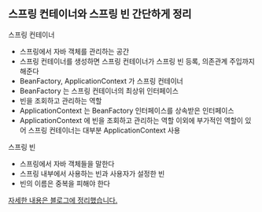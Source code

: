 ## 스프링 컨테이너와 스프링 빈 간단하게 정리

스프링 컨테이너

- 스프링에서 자바 객체를 관리하는 공간
- 스프링 컨테이너를 생성하면 스프링 컨테이너가 스프링 빈 등록, 의존관계 주입까지 해준다
- BeanFactory, ApplicationContext 가 스프링 컨테이너
- BeanFactory 는 스프링 컨테이너의 최상위 인터페이스
- 빈을 조회하고 관리하는 역할
- ApplicationContext 는 BeanFactory 인터페이스를 상속받은 인터페이스
- ApplicationContext 에 빈을 조회하고 관리하는 역할 이외에 부가적인 역할이 있어 스프링 컨테이너는 대부분 ApplicationContext 사용

스프링 빈

- 스프링에서 자바 객체들을 말한다
- 스프링 내부에서 사용하는 빈과 사용자가 설정한 빈
- 빈의 이름은 중복을 피해야 한다

[자세한 내용은 블로그에 정리했습니다.](https://hsh519.tistory.com/38)
